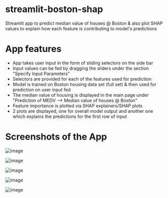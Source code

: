 # streamlit-boston-shap
Streamlit app to predict median value of houses @ Boston &amp; also plot SHAP values to explain how each feature is contributing to model's predictions


# App features
- App takes user input in the form of sliding selectors on the side bar
- Input values can be fed by dragging the sliders under the section "Specify Input Parameters"
- Selectors are provided for each of the features used for prediction
- Model is trained on Boston housing data set (full set) & then used for prediction on user input fed
- The median value of housing is displayed in the main page under "Prediction of MEDV --> Median value of houses @ Boston"
- Feature importance is plotted via SHAP explainers/SHAP plots 
- 2 plots are displayed, one for overall model output and another one which explains the predictions for the first row of input


# Screenshots of the App
![image](https://user-images.githubusercontent.com/56335301/191017463-abc2ea2e-e44a-417b-86e0-d678f5206666.png)

![image](https://user-images.githubusercontent.com/56335301/191017520-2e17578c-5a76-4f63-89ee-46fc7de335b4.png)

![image](https://user-images.githubusercontent.com/56335301/191017573-b9d48665-9afb-4ef7-9dee-166aa34dfb9b.png)

![image](https://user-images.githubusercontent.com/56335301/191017624-29fe4672-45e0-41af-b890-78584d8b6761.png)

![image](https://user-images.githubusercontent.com/56335301/191017679-7b284564-cd01-4a5d-9ca9-2e340eac58a2.png)

